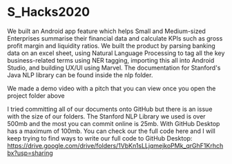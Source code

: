 # S_Hacks2020

We built an Android app feature which helps Small and Medium-sized Enterprises summarise their financial data and calculate KPIs such as gross profit margin and liquidity ratios. We built the product by parsing banking data on an excel sheet, using Natural Language Processing to tag all the key business-related terms using NER tagging, importing this all into Android Studio, and building UX/UI using Marvel. The documentation for Stanford's Java NLP library can be found inside the nlp folder.

We made a demo video with a pitch that you can view once you open the project folder above

I tried committing all of our documents onto GitHub but there is an issue with the size of our folders. The Stanford NLP Library we used is over 500mb and the most you can commit online is 25mb. With GitHub Desktop has a maximum of 100mb. You can check our the full code here and I will keep trying to find ways to write our full code to GitHub Desktop: https://drive.google.com/drive/folders/1VbKn1sLLjqmejkoPMk_qrGhF1Krhchbx?usp=sharing
